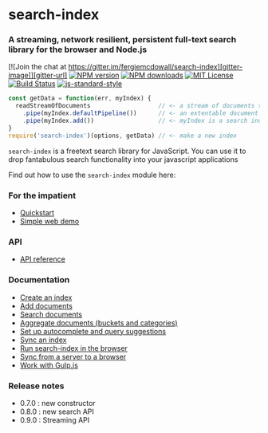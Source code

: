 # search-index
### A streaming, network resilient, persistent full-text search library for the browser and Node.js

[![Join the chat at https://gitter.im/fergiemcdowall/search-index][gitter-image]][gitter-url]
[![NPM version][npm-version-image]][npm-url]
[![NPM downloads][npm-downloads-image]][npm-url]
[![MIT License][license-image]][license-url]
[![Build Status][travis-image]][travis-url]
[![js-standard-style][js-standard-image]][js-standard-url] 

```javascript
const getData = function(err, myIndex) {
  readStreamOfDocuments                   // <- a stream of documents to be indexed
    .pipe(myIndex.defaultPipeline())      // <- an extentable document processing pipeline
    .pipe(myIndex.add())                  // <- myIndex is a search index that can now be queried
}
require('search-index')(options, getData) // <- make a new index
```

`search-index` is a freetext search library for JavaScript. You can use it to drop fantabulous search functionality into your javascript applications

Find out how to use the `search-index` module here:

### For the impatient
 * [Quickstart](./docs/quickstart.md)
 * [Simple web demo](https://fergiemcdowall.github.io/search-index/demo/)

### API

 * [API reference](./docs/API.md)

### Documentation
 * [Create an index](./docs/create.md)
 * [Add documents](./docs/add.md)
 * [Search documents](./docs/search.md)
 * [Aggregate documents (buckets and categories)](./docs/aggregations.md)
 * [Set up autocomplete and query suggestions](./docs/autosuggest.md)
 * [Sync an index](./docs/replicate.md)
 * [Run search-index in the browser](./docs/browser.md)
 * [Sync from a server to a browser](./docs/browserSync.md)
 * [Work with Gulp.js](./docs/gulp.md)

<!--
### Other How-tos and Articles on the Interwebs
 * [Getting started with search-index](#)
 * [How to implement stemming in search-index](#)
 * [How to implement synonyms in search-index](#)
 * [Create a Network-Resiliant Search Application](#)
 * [Functionality vs index size (how to shrink your index)](#)
 * [Teasers and Search Term Highlighting](#)
-->
### Release notes

* 0.7.0 : new constructor
* 0.8.0 : new search API
* 0.9.0 : Streaming API

[license-image]: http://img.shields.io/badge/license-MIT-blue.svg?style=flat-square
[license-url]: LICENSE

[npm-url]: https://npmjs.org/package/search-index
[npm-version-image]: http://img.shields.io/npm/v/search-index.svg?style=flat-square
[npm-downloads-image]: http://img.shields.io/npm/dm/search-index.svg?style=flat-square

[travis-url]: http://travis-ci.org/fergiemcdowall/search-index
[travis-image]: http://img.shields.io/travis/fergiemcdowall/search-index.svg?style=flat-square

[gitter-url]: https://gitter.im/fergiemcdowall/search-index?utm_source=badge&utm_medium=badge&utm_campaign=pr-badge&utm_content=badge
[gitter-image]: https://img.shields.io/badge/GITTER-join%20chat-green.svg?style=flat-square

[js-standard-url]: https://github.com/feross/standard
[js-standard-image]: https://img.shields.io/badge/code%20style-standard%20js-green.svg?style=flat-square

